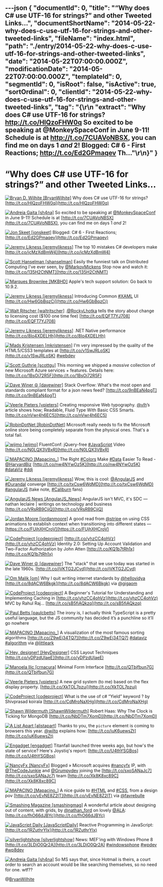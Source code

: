 ---json
{
  "documentId": 0,
  "title": "“Why does C# use UTF-16 for strings?” and other Tweeted Links…",
  "documentShortName": "2014-05-22-why-does-c-use-utf-16-for-strings-and-other-tweeted-links",
  "fileName": "index.html",
  "path": "./entry/2014-05-22-why-does-c-use-utf-16-for-strings-and-other-tweeted-links",
  "date": "2014-05-22T07:00:00.000Z",
  "modificationDate": "2014-05-22T07:00:00.000Z",
  "templateId": 0,
  "segmentId": 0,
  "isRoot": false,
  "isActive": true,
  "sortOrdinal": 0,
  "clientId": "2014-05-22-why-does-c-use-utf-16-for-strings-and-other-tweeted-links",
  "tag": "{\r\n  \"extract\": \"Why does C# use UTF-16 for strings? http://t.co/HlQzoFHW0q  So excited to be speaking at @MonkeySpaceConf in June 9-11! Schedule is at http://t.co/7CUAVoNBSX, you can find me on days 1 *and* 2!  Blogged: C# 6 - First Reactions; http://t.co/Ed2GPmaqev  Th...\"\r\n}"
}
---

# “Why does C# use UTF-16 for strings?” and other Tweeted Links…

[<img alt="Bryan D. Wilhite [BryanWilhite]" src="https://songhay.blob.core.windows.net/shared-social-twitter/BryanWilhite.jpeg">](http://t.co/UNdqV0Z1zz "Bryan D. Wilhite [BryanWilhite]") <span>Why does C# use UTF-16 for strings? [http://t.co/HlQzoFHW0q](http://t.co/HlQzoFHW0q)</span>

[<img alt="Andreia Gaita [sh4na]" src="https://songhay.blob.core.windows.net/shared-social-twitter/sh4na.jpeg">](http://t.co/8bPLeWLZiF "Andreia Gaita [sh4na]") <span>So excited to be speaking at [@MonkeySpaceConf](http://twitter.com/MonkeySpaceConf) in June 9-11! Schedule is at [http://t.co/7CUAVoNBSX](http://t.co/7CUAVoNBSX), you can find me on days 1 *and* 2!</span>

[<img alt="Jon Skeet [jonskeet]" src="https://songhay.blob.core.windows.net/shared-social-twitter/jonskeet.jpg">](http://t.co/87hG0owFaP "Jon Skeet [jonskeet]") <span>Blogged: C# 6 - First Reactions; [http://t.co/Ed2GPmaqev](http://t.co/Ed2GPmaqev)</span>

[<img alt="Jeremy Likness [jeremylikness]" src="https://songhay.blob.core.windows.net/shared-social-twitter/jeremylikness.png">](http://t.co/WRlhr12CpE "Jeremy Likness [jeremylikness]") <span>The top 10 mistakes C# developers make [http://t.co/jcMzXdBmW4](http://t.co/jcMzXdBmW4)</span>

[<img alt="Scott Hanselman [shanselman]" src="https://songhay.blob.core.windows.net/shared-social-twitter/shanselman.jpeg">](http://t.co/YA3jkLZNsD "Scott Hanselman [shanselman]") <span>Easily the funniest talk on Distributed Computing I've ever seen, by [@MarkovMickens](http://twitter.com/MarkovMickens) Stop now and watch it: [http://t.co/135H2CtNMT](http://t.co/135H2CtNMT)</span>

[<img alt="Marques Brownlee [MKBHD]" src="https://songhay.blob.core.windows.net/shared-social-twitter/MKBHD.png">](http://t.co/uWcaGNdYtf "Marques Brownlee [MKBHD]") <span>Apple's tech support solution: Go back to 10.9.2.</span>

[<img alt="Jeremy Likness [jeremylikness]" src="https://songhay.blob.core.windows.net/shared-social-twitter/jeremylikness.png">](http://t.co/WRlhr12CpE "Jeremy Likness [jeremylikness]") <span>Introducing Common [#XAML](http://search.twitter.com/search?q=%23XAML) UI [http://t.co/Hw6GbBqzCi](http://t.co/Hw6GbBqzCi)</span>

[<img alt="Walt Ritscher [waltritscher]" src="https://songhay.blob.core.windows.net/shared-social-twitter/waltritscher.png">](http://t.co/sBvpBmnRmO "Walt Ritscher [waltritscher]") <span>.[@RockyLhotka](http://twitter.com/RockyLhotka) tells the story about change to licensing cost ($100 one time fee) [http://t.co/EQFT7YJ708](http://t.co/EQFT7YJ708)</span>

[<img alt="Jeremy Likness [jeremylikness]" src="https://songhay.blob.core.windows.net/shared-social-twitter/jeremylikness.png">](http://t.co/WRlhr12CpE "Jeremy Likness [jeremylikness]") <span>.NET Native performance [http://t.co/8Io4XDELHh](http://t.co/8Io4XDELHh)</span>

[<img alt="Mads Kristensen [mkristensen]" src="https://songhay.blob.core.windows.net/shared-social-twitter/mkristensen.jpeg">](http://t.co/uzMyatLQEv "Mads Kristensen [mkristensen]") <span>I'm very impressed by the quality of the HTML5/CSS3 templates at [http://t.co/v1SwJRLoSK](http://t.co/v1SwJRLoSK) [#webdev](http://search.twitter.com/search?q=%23webdev)</span>

[<img alt="Scott Guthrie [scottgu]" src="https://songhay.blob.core.windows.net/shared-social-twitter/scottgu.jpg">](http://t.co/rkquDCVhAW "Scott Guthrie [scottgu]") <span>This morning we shipped a *massive* collection of new Microsoft Azure services + features. Details here: [http://t.co/1BsOi72R5F](http://t.co/1BsOi72R5F)</span>

[<img alt="Dave Winer ☮ [davewiner]" src="https://songhay.blob.core.windows.net/shared-social-twitter/davewiner.jpeg">](http://t.co/fuxogiHMsn "Dave Winer ☮ [davewiner]") <span>Stack Overflow: What's the most open and standards compliant format for a json news feed? [http://t.co/9nBEaN4pgT](http://t.co/9nBEaN4pgT)</span>

[<img alt="Veerle Pieters [vpieters]" src="https://songhay.blob.core.windows.net/shared-social-twitter/vpieters.jpg">](http://t.co/A4ZEwCEPEs "Veerle Pieters [vpieters]") <span>Creating responsive Web typography. [@vlh](http://twitter.com/vlh)’s article shows how; Readable, Fluid Type With Basic CSS Smarts. [http://t.co/nVwr4h6EC5](http://t.co/nVwr4h6EC5)</span>

[<img alt="RobinDotNet [RobinDotNet]" src="https://songhay.blob.core.windows.net/shared-social-twitter/RobinDotNet.jpeg">](http://t.co/iDeMnrXfVe "RobinDotNet [RobinDotNet]") <span>Microsoft really needs to fix the Microsoft online store being completely separate from the physical ones. That's a total fail.</span>

[<img alt="wijmo [wijmo]" src="https://songhay.blob.core.windows.net/shared-social-twitter/wijmo.png">](http://t.co/2FFGh1Vzo0 "wijmo [wijmo]") <span>FluentConf: jQuery-free [#JavaScript](http://search.twitter.com/search?q=%23JavaScript) Video [http://t.co/N0LQX3VBxR](http://t.co/N0LQX3VBxR)</span>

[<img alt="MAPACINO [Mapacino_]" src="https://songhay.blob.core.windows.net/shared-social-twitter/Mapacino_.png">](http://t.co/wbkarOMscR "MAPACINO [Mapacino_]") <span>The Right [#Colors](http://search.twitter.com/search?q=%23Colors) Make [#Data](http://search.twitter.com/search?q=%23Data) Easier To Read - [@HarvardBiz](http://twitter.com/HarvardBiz) [http://t.co/nw4NYwOz5K](http://t.co/nw4NYwOz5K) [#dataViz](http://search.twitter.com/search?q=%23dataViz) [#ddj](http://search.twitter.com/search?q=%23ddj)</span>

[<img alt="Jeremy Likness [jeremylikness]" src="https://songhay.blob.core.windows.net/shared-social-twitter/jeremylikness.png">](http://t.co/WRlhr12CpE "Jeremy Likness [jeremylikness]") <span>Wow, this is cool: [@AngularJS](http://twitter.com/AngularJS) and [#Durandal](http://search.twitter.com/search?q=%23Durandal) converge [http://t.co/txCsw6WdMD](http://t.co/txCsw6WdMD) [#angularJS](http://search.twitter.com/search?q=%23angularJS) (take note, [#Caliburn](http://search.twitter.com/search?q=%23Caliburn) fans)</span>

[<img alt="AngularJS News [AngularJS_News]" src="https://songhay.blob.core.windows.net/shared-social-twitter/AngularJS_News.png">](https://t.co/3hnT1SMSRh "AngularJS News [AngularJS_News]") <span>AngularJS isn't MVC, it's SDC — nathan leclaire | writings on technology and business [http://t.co/VRsRB9CjiQ](http://t.co/VRsRB9CjiQ)</span>

[<img alt="Jordan Moore [jordanmoore]" src="https://songhay.blob.core.windows.net/shared-social-twitter/jordanmoore.jpeg">](http://t.co/ZGWIUKVjaK "Jordan Moore [jordanmoore]") <span>A good read from [@stripe](http://twitter.com/stripe) on using CSS animations to establish context when transitioning into different states — [https://t.co/FUjhXHCroV](https://t.co/FUjhXHCroV)</span>

[<img alt="CodeProject [codeproject]" src="https://songhay.blob.core.windows.net/shared-social-twitter/codeproject.png">](http://t.co/4uZjbAWyZS "CodeProject [codeproject]") <span>[http://t.co/yhzCC4ohVz](http://t.co/yhzCC4ohVz) Identity 2.0: Setting Up Account Validation and Two-Factor Authorization by John Atten [http://t.co/KQ1b7tRh1x](http://t.co/KQ1b7tRh1x)</span>

[<img alt="Dave Winer ☮ [davewiner]" src="https://songhay.blob.core.windows.net/shared-social-twitter/davewiner.jpeg">](http://t.co/fuxogiHMsn "Dave Winer ☮ [davewiner]") <span>The "stack" that we use today was started in the late 1960s. [http://t.co/jVKTG2JCvd](http://t.co/jVKTG2JCvd)</span>

[<img alt="Om Malik [om]" src="https://songhay.blob.core.windows.net/shared-social-twitter/om.jpeg">](http://t.co/AvBTBie5fn "Om Malik [om]") <span>Why I quit writing internet standards by [@hellovidya](http://twitter.com/hellovidya) [http://t.co/8dACW6Bkgk](http://t.co/8dACW6Bkgk) via [@gigaom](http://twitter.com/gigaom)</span>

[<img alt="CodeProject [codeproject]" src="https://songhay.blob.core.windows.net/shared-social-twitter/codeproject.png">](http://t.co/4uZjbAWyZS "CodeProject [codeproject]") <span>A Beginner's Tutorial for Understanding and Implementing Caching in [http://t.co/yhzCC4ohVz](http://t.co/yhzCC4ohVz) MVC by Rahul Raj... [http://t.co/sB5fiAQkzq](http://t.co/sB5fiAQkzq)</span>

[<img alt="Paul Betts [paulcbetts]" src="https://songhay.blob.core.windows.net/shared-social-twitter/paulcbetts.jpeg">](http://t.co/1tmHzDAFNm "Paul Betts [paulcbetts]") <span>The irony is, I actually think TypeScript is a pretty useful language, but the JS community has decided it’s a punchline so it’ll go nowhere</span>

[<img alt="MAPACINO [Mapacino_]" src="https://songhay.blob.core.windows.net/shared-social-twitter/Mapacino_.png">](http://t.co/wbkarOMscR "MAPACINO [Mapacino_]") <span>A visualization of the most famous sorting algorithms [http://t.co/Z9wEj34TQ7](http://t.co/Z9wEj34TQ7) [#dataviz](http://search.twitter.com/search?q=%23dataviz) [#algorithm](http://search.twitter.com/search?q=%23algorithm) via [@littleark](http://twitter.com/littleark)</span>

[<img alt="Hey, designer! [HeyDesigner]" src="https://songhay.blob.core.windows.net/shared-social-twitter/HeyDesigner.png">](http://t.co/rxACo7fVZz "Hey, designer! [HeyDesigner]") <span>CSS Layout Techniques [http://t.co/yDPzdUIaeE](http://t.co/yDPzdUIaeE)</span>

[<img alt="Manoela Ilic [crnacura]" src="https://songhay.blob.core.windows.net/shared-social-twitter/crnacura.jpeg">](http://t.co/93RoUNilCm "Manoela Ilic [crnacura]") <span>Minimal Form Interface [http://t.co/QTbjfbun7G](http://t.co/QTbjfbun7G)</span>

[<img alt="Veerle Pieters [vpieters]" src="https://songhay.blob.core.windows.net/shared-social-twitter/vpieters.jpg">](http://t.co/A4ZEwCEPEs "Veerle Pieters [vpieters]") <span>A new grid system (to me) based on the flex display property. [http://t.co/XkTOL7pzui](http://t.co/XkTOL7pzui)</span>

[<img alt="CodeProject [codeproject]" src="https://songhay.blob.core.windows.net/shared-social-twitter/codeproject.png">](http://t.co/4uZjbAWyZS "CodeProject [codeproject]") <span>What is the use of c# “Yield” keyword ? by Shivprasad koirala [http://t.co/CdMroNaXHg](http://t.co/CdMroNaXHg)</span>

[<img alt="Shawn Wildermuth [ShawnWildermuth]" src="https://songhay.blob.core.windows.net/shared-social-twitter/ShawnWildermuth.jpeg">](http://t.co/hPv2Ab2BJm "Shawn Wildermuth [ShawnWildermuth]") <span>Robert Haas: Why The Clock is Ticking for MongoDB [http://t.co/NbDTm7XomD](http://t.co/NbDTm7XomD)</span>

[<img alt="A List Apart [alistapart]" src="https://songhay.blob.core.windows.net/shared-social-twitter/alistapart.png">](http://t.co/E6lK6JSRVF "A List Apart [alistapart]") <span>Thanks to you, the `picture` element is coming to browsers this year. [@wilto](http://twitter.com/wilto) explains how: [http://t.co/iuK6uewsZt](http://t.co/iuK6uewsZt)</span>

[<img alt="Engadget [engadget]" src="https://songhay.blob.core.windows.net/shared-social-twitter/engadget.png">](http://t.co/0OnwIoHo0y "Engadget [engadget]") <span>Titanfall launched three weeks ago, but how's the state of service? Here's Joystiq's report: [http://t.co/U4thYSGBos](http://t.co/U4thYSGBos)</span>

[<img alt="NancyFx [NancyFx]" src="https://songhay.blob.core.windows.net/shared-social-twitter/NancyFx.png">](http://t.co/GGjWApA3eo "NancyFx [NancyFx]") <span>Blogged » Microsoft acquires [#nancyfx](http://search.twitter.com/search?q=%23nancyfx) IP, with [@TheCodeJunkie](http://twitter.com/TheCodeJunkie) and [@Grumpydev](http://twitter.com/Grumpydev) joining the [http://t.co/sxoSANaJc7](http://t.co/sxoSANaJc7) team [http://t.co/Xk8K8xc89C](http://t.co/Xk8K8xc89C)</span>

[<img alt="MAPACINO [Mapacino_]" src="https://songhay.blob.core.windows.net/shared-social-twitter/Mapacino_.png">](http://t.co/wbkarOMscR "MAPACINO [Mapacino_]") <span>A nice guide to [#HTML](http://search.twitter.com/search?q=%23HTML) and [#CSS](http://search.twitter.com/search?q=%23CSS), from a design pov [http://t.co/yEvNE8Z2lT](http://t.co/yEvNE8Z2lT) via [@favrebulle](http://twitter.com/favrebulle)</span>

[<img alt="Smashing Magazine [smashingmag]" src="https://songhay.blob.core.windows.net/shared-social-twitter/smashingmag.png">](http://t.co/GWd3gP4kCk "Smashing Magazine [smashingmag]") <span>A wonderful article about designing out of content, with grids, by [@nathan_ford](http://twitter.com/nathan_ford) on lovely [@ALA](http://twitter.com/ALA): [http://t.co/fhO66dJBYc](http://t.co/fhO66dJBYc)</span>

[<img alt="JavaScript Daily [JavaScriptDaily]" src="https://songhay.blob.core.windows.net/shared-social-twitter/JavaScriptDaily.png">](http://t.co/56rEexiC7n "JavaScript Daily [JavaScriptDaily]") <span>Reactive Programming in JavaScript: [http://t.co/1RZuthrYIx](http://t.co/1RZuthrYIx)</span>

[<img alt="silverlightshow [silverlightshow]" src="https://songhay.blob.core.windows.net/shared-social-twitter/silverlightshow.png">](http://t.co/uoqrSnSw3v "silverlightshow [silverlightshow]") <span>News: MEF'ing with Windows Phone 8 [http://t.co/3LDiO0Qr2A](http://t.co/3LDiO0Qr2A) [#windowsphone](http://search.twitter.com/search?q=%23windowsphone) [#wpdev](http://search.twitter.com/search?q=%23wpdev) [#wp8dev](http://search.twitter.com/search?q=%23wp8dev)</span>

[<img alt="Andreia Gaita [sh4na]" src="https://songhay.blob.core.windows.net/shared-social-twitter/sh4na.jpeg">](http://t.co/8bPLeWLZiF "Andreia Gaita [sh4na]") <span>So MS says that, since Hotmail is theirs, a court order to search an account would be like searching themselves, so no need for one. wtf??</span>

@[BryanWilhite](https://twitter.com/BryanWilhite)
